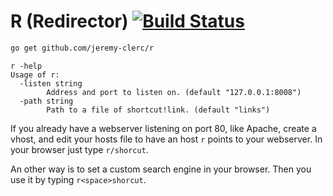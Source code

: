 # R (Redirector) [![Build Status](https://travis-ci.org/jeremy-clerc/r.svg?branch=master)](https://travis-ci.org/jeremy-clerc/r)

```sh
go get github.com/jeremy-clerc/r
```

```
r -help
Usage of r:
  -listen string
    	Address and port to listen on. (default "127.0.0.1:8008")
  -path string
    	Path to a file of shortcut!link. (default "links")
```

If you already have a webserver listening on port 80, like Apache, create a
vhost, and edit your hosts file to have an host `r` points to your webserver.
In your browser just type `r/shorcut`.

An other way is to set a custom search engine in your browser. Then you use
it by typing `r<space>shorcut`.
